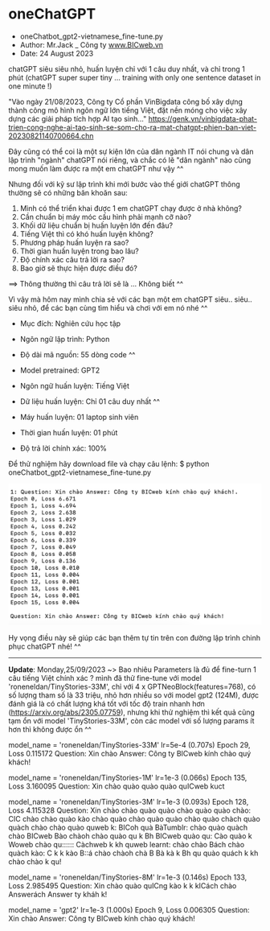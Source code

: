 # oneChatGPT
- oneChatbot_gpt2-vietnamese_fine-tune.py
- Author: Mr.Jack _ Công ty www.BICweb.vn
- Date: 24 August 2023

chatGPT siêu siêu nhỏ, huấn luyện chỉ với 1 câu duy nhất, và chỉ trong 1 phút (chatGPT super super tiny ... training with only one sentence dataset in one minute !)

"Vào ngày 21/08/2023, Công ty Cổ phần VinBigdata công bố xây dựng thành công mô hình ngôn ngữ lớn tiếng Việt, đặt nền móng cho việc xây dựng các giải pháp tích hợp AI tạo sinh..." 
https://genk.vn/vinbigdata-phat-trien-cong-nghe-ai-tao-sinh-se-som-cho-ra-mat-chatgpt-phien-ban-viet-20230821140700664.chn

Đây cũng có thể coi là một sự kiện lớn của dân ngành IT nói chung và dân lập trình "ngành" chatGPT nói riêng, và chắc có lẽ "dân ngành" nào cũng mong muốn làm được ra một em chatGPT như vậy ^^

Nhưng đối với kỹ sư lập trình khi mới bước vào thế giới chatGPT thông thường sẽ có những băn khoăn sau:
1. Mình có thể triển khai được 1 em chatGPT chạy được ở nhà không?
2. Cần chuẩn bị máy móc cấu hình phải mạnh cỡ nào?
3. Khối dữ liệu chuẩn bị huấn luyện lớn đến đâu?
4. Tiếng Việt thì có khó huấn luyện không?
5. Phương pháp huấn luyện ra sao?
6. Thời gian huấn luyện trong bao lâu? 
7. Độ chính xác câu trả lời ra sao?
8. Bao giờ sẽ thực hiện được điều đó?

==> Thông thường thì câu trả lời sẽ là ... Không biết ^^


Vì vậy mà hôm nay mình chia sẻ với các bạn một em chatGPT siêu.. siêu.. siêu nhỏ, để các bạn cùng tìm hiểu và chơi với em nó nhé ^^

- Mục đích: Nghiên cứu học tập
- Ngôn ngữ lập trình: Python
- Độ dài mã nguồn: 55 dòng code ^^
- Model pretrained: GPT2

- Ngôn ngữ huấn luyện: Tiếng Việt
- Dữ liệu huấn luyện: Chỉ 01 câu duy nhất ^^
- Máy huấn luyện: 01 laptop sinh viên
- Thời gian huấn luyện: 01 phút
- Độ trả lời chính xác: 100%

Để thử nghiệm hãy download file và chạy câu lệnh:
$ python oneChatbot_gpt2-vietnamese_fine-tune.py

![alt text](https://github.com/Mr-Jack-Tung/oneChatGPT/blob/main/oneChatbot_Screenshot%202023-08-24%20at%2011.30.png)

Hy vọng điều này sẽ giúp các bạn thêm tự tin trên con đường lập trình chinh phục chatGPT nhé! ^^

------------------------------
**Update**: Monday,25/09/2023 ~> Bao nhiêu Parameters là đủ để fine-turn 1 câu tiếng Việt chính xác ?
mình đã thử fine-tune với model 'roneneldan/TinyStories-33M', chỉ với 4 x GPTNeoBlock(features=768), có số lượng tham số là 33 triệu, nhỏ hơn nhiều so với model gpt2 (124M), được đánh giá là có chất lượng khá tốt với tốc độ train nhanh hơn (https://arxiv.org/abs/2305.07759), nhưng khi thử nghiệm thì kết quả cũng tạm ổn với model 'TinyStories-33M', còn các model với số lượng params ít hơn thì không được ổn ^^

model_name = 'roneneldan/TinyStories-33M'
lr=5e-4
(0.707s) Epoch 29, Loss 0.115172
Question: Xin chào Answer: Công ty BICweb kính chào quý khách!


model_name = 'roneneldan/TinyStories-1M'
lr=1e-3
(0.066s) Epoch 135, Loss 3.160095
Question: Xin chào quào quào quào quICweb kuct

model_name = 'roneneldan/TinyStories-3M'
lr=1e-3
(0.093s) Epoch 128, Loss 4.115328
Question: Xin chào chào quào quào chào quào quào chào: CIC chào chào quào kào chào quào chào quào quào chào quào chàch quào quàch chào chào quào quweb k: BICoh quà BàTumblr: chào quào quàch chào BICweb Bào chàoh chào quào qu k Bh BICweb quào qu: Cào quào k Woweb chào qu:::::: Càchweb k kh quweb learnt: chào chào Bách chào quàch kào: C k k kào B::á chào chàoh chà B Bà kà k Bh qu quào quách k kh chào chào k qu!

model_name = 'roneneldan/TinyStories-8M'
lr=1e-3
(0.146s) Epoch 133, Loss 2.985495
Question: Xin chào quào quICng kào k k kICách chào Answerách Answer ty kháh k!

model_name = 'gpt2'
lr=1e-3
(1.000s) Epoch 9, Loss 0.006305
Question: Xin chào Answer: Công ty BICweb kính chào quý khách!
